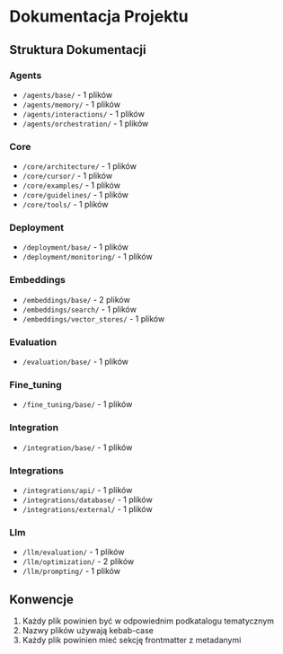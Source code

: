 # Dokumentacja Projektu

## Struktura Dokumentacji


### Agents
- `/agents/base/` - 1 plików
- `/agents/memory/` - 1 plików
- `/agents/interactions/` - 1 plików
- `/agents/orchestration/` - 1 plików

### Core
- `/core/architecture/` - 1 plików
- `/core/cursor/` - 1 plików
- `/core/examples/` - 1 plików
- `/core/guidelines/` - 1 plików
- `/core/tools/` - 1 plików

### Deployment
- `/deployment/base/` - 1 plików
- `/deployment/monitoring/` - 1 plików

### Embeddings
- `/embeddings/base/` - 2 plików
- `/embeddings/search/` - 1 plików
- `/embeddings/vector_stores/` - 1 plików

### Evaluation
- `/evaluation/base/` - 1 plików

### Fine_tuning
- `/fine_tuning/base/` - 1 plików

### Integration
- `/integration/base/` - 1 plików

### Integrations
- `/integrations/api/` - 1 plików
- `/integrations/database/` - 1 plików
- `/integrations/external/` - 1 plików

### Llm
- `/llm/evaluation/` - 1 plików
- `/llm/optimization/` - 2 plików
- `/llm/prompting/` - 1 plików

## Konwencje
1. Każdy plik powinien być w odpowiednim podkatalogu tematycznym
2. Nazwy plików używają kebab-case
3. Każdy plik powinien mieć sekcję frontmatter z metadanymi

